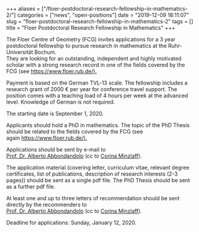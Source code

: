 +++
aliases = ["/floer-postdoctoral-research-fellowship-in-mathematics-2/"]
categories = ["news", "open-positions"]
date = "2019-12-09 18:11:07"
slug = "floer-postdoctoral-research-fellowship-in-mathematics-2"
tags = []
title = "Floer Postdoctoral Research Fellowship in Mathematics"
+++

The Floer Centre of Geometry (FCG) invites applications for a 3 year
postdoctoral fellowship to pursue research in mathematics at the
Ruhr-Universität Bochum.  
They are looking for an outstanding, independent and highly motivated
scholar with a strong research record in one of the fields covered by
the FCG (see [https://www.floer.rub.de/).](https://www.floer.rub.de/)  
  
Payment is based on the German TVL-13 scale. The fellowship includes a
research grant of 2000 € per year for conference travel support. The
position comes with a teaching load of 4 hours per week at the advanced
level. Knowledge of German is not required.  
  
The starting date is September 1, 2020.  
  
Applicants should hold a PhD in mathematics. The topic of the PhD Thesis
should be related to the fields covered by the FCG (see
again [https://www.floer.rub.de/).](https://www.floer.rub.de/)  
  
Applications should be sent by e-mail to[  
Prof. Dr. Alberto Abbondandolo](mailto:alberto.abbondandolo@rub.de) (cc
to [Corina Minzlaff](mailto:Corina.Minzlaff@ruhr-uni-bochum.de)).  
  
The application material (covering letter, curriculum vitae, relevant
degree certificates, list of publications, description of research
interests (2-3 pages)) should be sent as a single pdf file. The PhD
Thesis should be sent as a further pdf file.  
  
At least one and up to three letters of recommendation should be sent
directly by the recommenders to[  
Prof. Dr. Alberto Abbondandolo](mailto:alberto.abbondandolo@rub.de) (cc
to [Corina Minzlaff](mailto:Corina.Minzlaff@ruhr-uni-bochum.de)).  
  
Deadline for applications: Sunday, January 12, 2020.
